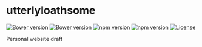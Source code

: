 utterlyloathsome
================
[![Bower version](https://badge.fury.io/bo/midnight.js.svg)](http://badge.fury.io/bo/midnight.js) [![Bower version](https://badge.fury.io/bo/cheet.js.svg)](http://badge.fury.io/bo/cheet.js) [![npm version](https://badge.fury.io/js/jquery.svg)](http://badge.fury.io/js/jquery) 
[![npm version](https://badge.fury.io/js/typed.svg)](http://badge.fury.io/js/typed) [![License](http://img.shields.io/:license-mit-blue.svg)](http://doge.mit-license.org)



Personal website draft
